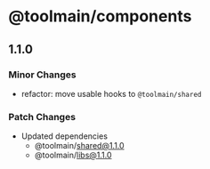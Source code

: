 # @toolmain/components

## 1.1.0

### Minor Changes

- refactor: move usable hooks to `@toolmain/shared`

### Patch Changes

- Updated dependencies
  - @toolmain/shared@1.1.0
  - @toolmain/libs@1.1.0
